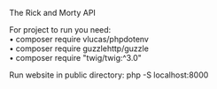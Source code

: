 The Rick and Morty API

For project to run you need:  
• composer require vlucas/phpdotenv  
• composer require guzzlehttp/guzzle  
• composer require "twig/twig:^3.0"  

Run website in public directory: php -S localhost:8000
